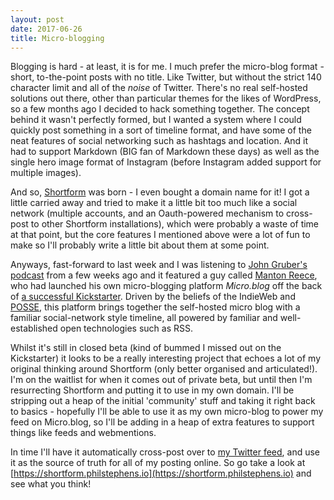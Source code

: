 ```yaml
---
layout: post
date: 2017-06-26
title: Micro-blogging
---
```


Blogging is hard - at least, it is for me.  I much prefer the micro-blog format - short, to-the-point posts with no title.  Like Twitter, but without the strict 140 character limit and all of the _noise_ of Twitter.  There's no real self-hosted solutions out there, other than particular themes for the likes of WordPress, so a few months ago I decided to hack something together.  The concept behind it wasn't perfectly formed, but I wanted a system where I could quickly post something in a sort of timeline format, and have some of the neat features of social networking such as hashtags and location. And it had to support Markdown (BIG fan of Markdown these days) as well as the single hero image format of Instagram (before Instagram added support for multiple images).

And so, [Shortform](https://github.com/theprivateer/shortform) was born - I even bought a domain name for it!  I got a little carried away and tried to make it a little bit too much like a social network (multiple accounts, and an Oauth-powered mechanism to cross-post to other Shortform installations), which were probably a waste of time at that point, but the core features I mentioned above were a lot of fun to make so I'll probably write a little bit about them at some point.

Anyways, fast-forward to last week and I was listening to [John Gruber's podcast](https://daringfireball.net/thetalkshow/) from a few weeks ago and it featured a guy called [Manton Reece](http://www.manton.org/), who had launched his own micro-blogging platform _Micro.blog_ off the back of [a successful Kickstarter](https://micro.blog/).  Driven by the beliefs of the IndieWeb and [POSSE](https://indieweb.org/POSSE), this platform brings together the self-hosted micro blog with a familiar social-network style timeline, all powered by familiar and well-established open technologies such as RSS.

Whilst it's still in closed beta (kind of bummed I missed out on the Kickstarter) it looks to be a really interesting project that echoes a lot of my original thinking around Shortform (only better organised and articulated!).  I'm on the waitlist for when it comes out of private beta, but until then I'm resurrecting Shortform and putting it to use in my own domain.  I'll be stripping out a heap of the initial 'community' stuff and taking it right back to basics - hopefully I'll be able to use it as my own micro-blog to power my feed on Micro.blog, so I'll be adding in a heap of extra features to support things like feeds and webmentions.

In time I'll have it automatically cross-post over to [my Twitter feed](https://twitter.com/mrphilstephens), and use it as the source of truth for all of my posting online.  So go take a look at [https://shortform.philstephens.io](https://shortform.philstephens.io) and see what you think!
